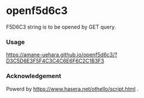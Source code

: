 # openf5d6c3

F5D6C3 string is to be opened by GET query.

### Usage

<https://amane-uehara.github.io/openf5d6c3/?D3C5D6E3F5F4C3C4C6E6F6C2C1B3F3>

### Acknowledgement

Powerd by <https://www.hasera.net/othello/script.html>
.
